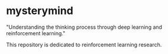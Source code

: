 # mysterymind

"Understanding the thinking process through deep learning and reinforcement learning."

This repository is dedicated to reinforcement learning research.

